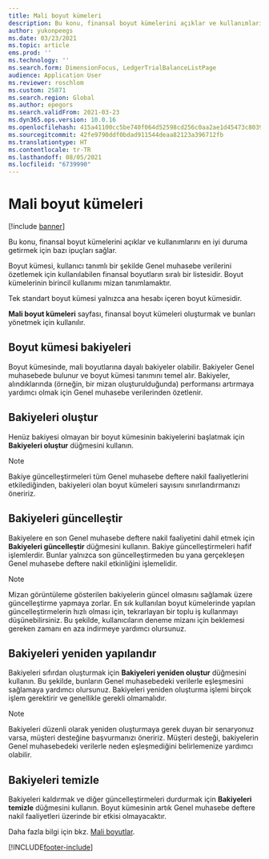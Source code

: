 ```yaml
---
title: Mali boyut kümeleri
description: Bu konu, finansal boyut kümelerini açıklar ve kullanımlarını en iyi duruma getirmek için bazı ipuçları sağlar.
author: yukonpeegs
ms.date: 03/23/2021
ms.topic: article
ems.prod: ''
ms.technology: ''
ms.search.form: DimensionFocus, LedgerTrialBalanceListPage
audience: Application User
ms.reviewer: roschlom
ms.custom: 25871
ms.search.region: Global
ms.author: epegors
ms.search.validFrom: 2021-03-23
ms.dyn365.ops.version: 10.0.16
ms.openlocfilehash: 415a41100cc5be740f064d52598cd256c0aa2ae1d45473c8039bdc6e22381b3c
ms.sourcegitcommit: 42fe9790ddf0bdad911544deaa82123a396712fb
ms.translationtype: HT
ms.contentlocale: tr-TR
ms.lasthandoff: 08/05/2021
ms.locfileid: "6739990"
---
```

# <a name="financial-dimension-sets"></a>Mali boyut kümeleri

[!include [banner](../includes/banner.md)]

Bu konu, finansal boyut kümelerini açıklar ve kullanımlarını en iyi duruma getirmek için bazı ipuçları sağlar.

Boyut kümesi, kullanıcı tanımlı bir şekilde Genel muhasebe verilerini özetlemek için kullanılabilen finansal boyutların sıralı bir listesidir. Boyut kümelerinin birincil kullanımı mizan tanımlamaktır.

Tek standart boyut kümesi yalnızca ana hesabı içeren boyut kümesidir.

**Mali boyut kümeleri** sayfası, finansal boyut kümeleri oluşturmak ve bunları yönetmek için kullanılır.

## <a name="dimension-set-balances"></a>Boyut kümesi bakiyeleri

Boyut kümesinde, mali boyutlarına dayalı bakiyeler olabilir. Bakiyeler Genel muhasebede bulunur ve boyut kümesi tanımını temel alır. Bakiyeler, alındıklarında (örneğin, bir mizan oluşturulduğunda) performansı artırmaya yardımcı olmak için Genel muhasebe verilerinden özetlenir.

## <a name="create-balances"></a>Bakiyeleri oluştur

Henüz bakiyesi olmayan bir boyut kümesinin bakiyelerini başlatmak için **Bakiyeleri oluştur** düğmesini kullanın.

> [!NOTE]
> Bakiye güncelleştirmeleri tüm Genel muhasebe deftere nakil faaliyetlerini etkilediğinden, bakiyeleri olan boyut kümeleri sayısını sınırlandırmanızı öneririz.

## <a name="update-balances"></a>Bakiyeleri güncelleştir

Bakiyelere en son Genel muhasebe deftere nakil faaliyetini dahil etmek için **Bakiyeleri güncelleştir** düğmesini kullanın. Bakiye güncelleştirmeleri hafif işlemlerdir. Bunlar yalnızca son güncelleştirmeden bu yana gerçekleşen Genel muhasebe deftere nakil etkinliğini işlemelidir.

> [!NOTE]
> Mizan görüntüleme gösterilen bakiyelerin güncel olmasını sağlamak üzere güncelleştirme yapmaya zorlar. En sık kullanılan boyut kümelerinde yapılan güncelleştirmelerin hızlı olması için, tekrarlayan bir toplu iş kullanmayı düşünebilirsiniz. Bu şekilde, kullanıcıların deneme mizanı için beklemesi gereken zamanı en aza indirmeye yardımcı olursunuz.

## <a name="rebuild-balances"></a>Bakiyeleri yeniden yapılandır

Bakiyeleri sıfırdan oluşturmak için **Bakiyeleri yeniden oluştur** düğmesini kullanın. Bu şekilde, bunların Genel muhasebedeki verilerle eşleşmesini sağlamaya yardımcı olursunuz. Bakiyeleri yeniden oluşturma işlemi birçok işlem gerektirir ve genellikle gerekli olmamalıdır.

> [!NOTE]
> Bakiyeleri düzenli olarak yeniden oluşturmaya gerek duyan bir senaryonuz varsa, müşteri desteğine başvurmanızı öneririz. Müşteri desteği, bakiyelerin Genel muhasebedeki verilerle neden eşleşmediğini belirlemenize yardımcı olabilir.

## <a name="clear-balances"></a>Bakiyeleri temizle

Bakiyeleri kaldırmak ve diğer güncelleştirmeleri durdurmak için **Bakiyeleri temizle** düğmesini kullanın. Boyut kümesinin artık Genel muhasebe deftere nakil faaliyetleri üzerinde bir etkisi olmayacaktır.

Daha fazla bilgi için bkz. [Mali boyutlar](financial-dimensions.md).

[!INCLUDE[footer-include](../../includes/footer-banner.md)]
